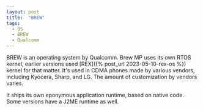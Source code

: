 ```yaml
---
layout: post
title:  "BREW"
tags:
  - OS
  - BREW
  - Qualcomm
---
```

BREW is an operating system by Qualcomm. Brew MP uses its own RTOS kernel, earlier versions used [REX]({% post_url 2023-05-10-rex-os %}) kernel for that matter. It's used in CDMA phones made by various vendors, including Kyocera, Sharp, and LG. The amount of customization by vendors varies.

It ships its own eponymous application runtime, based on native code. Some versions have a J2ME runtime as well.

